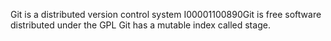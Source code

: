 Git is a distributed version control system
I00001100890Git is free software distributed under the GPL
Git has a mutable index called stage.
